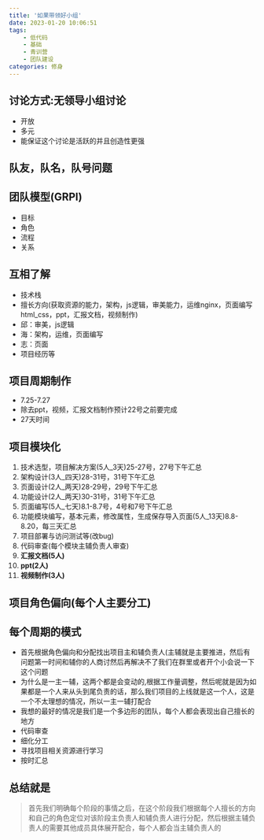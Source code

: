 ```yaml
---
title: '如果带领好小组'
date: 2023-01-20 10:06:51
tags: 
    - 低代码
    - 基础
    - 青训营
    - 团队建设
categories: 修身
---
```


## 讨论方式:无领导小组讨论

- 开放
- 多元
- 能保证这个讨论是活跃的并且创造性更强

## 队友，队名，队号问题

## 团队模型(GRPI)

- 目标
- 角色
- 流程
- 关系

## 互相了解

- 技术栈
- 擅长方向(获取资源的能力，架构，js逻辑，审美能力，运维nginx，页面编写html_css，ppt，汇报文档，视频制作)
- 邱：审美，js逻辑
- 海：架构，运维，页面编写
- 志：页面
- 项目经历等

## 项目周期制作

- 7.25-7.27
- 除去ppt，视频，汇报文档制作预计22号之前要完成
- 27天时间

## 项目模块化

1. 技术选型，项目解决方案(5人_3天)25-27号，27号下午汇总
2. 架构设计(3人_四天)28-31号，31号下午汇总
3. 页面设计(2人_两天)28-29号，29号下午汇总
4. 功能设计(2人_两天)30-31号，31号下午汇总
5. 页面编写(5人_七天)8.1-8.7号，4号和7号下午汇总
6. 功能模块编写，基本元素，修改属性，生成保存导入页面(5人_13天)8.8-8.20，每三天汇总
7. 项目部署与访问测试等(改bug)
8. 代码审查(每个模块主辅负责人审查)
9. **汇报文档(5人)**
10. **ppt(2人)**
11. **视频制作(3人)**

## 项目角色偏向(每个人主要分工)

## 每个周期的模式

- 首先根据角色偏向和分配找出项目主和辅负责人(主辅就是主要推进，然后有问题第一时间和辅你的人商讨然后再解决不了我们在群里或者开个小会说一下这个问题
- 为什么是一主一辅，这两个都是会变动的,根据工作量调整，然后呢就是因为如果都是一个人来从头到尾负责的话，那么我们项目的上线就是这一个人，这是一个不太理想的情况，所以一主一辅打配合
- 我想的最好的情况是我们是一个多边形的团队，每个人都会表现出自己擅长的地方
- 代码审查
- 细化分工
- 寻找项目相关资源进行学习
- 按时汇总

## 总结就是

> 首先我们明确每个阶段的事情之后，在这个阶段我们根据每个人擅长的方向和自己的角色定位对该阶段主负责人和辅负责人进行分配，然后根据主辅负责人的需要其他成员具体展开配合，每个人都会当主辅负责人的
